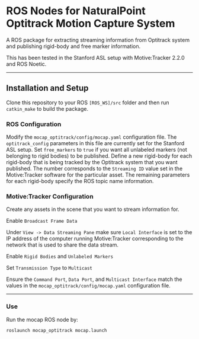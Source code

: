 # ROS Nodes for NaturalPoint Optitrack Motion Capture System

A ROS package for extracting streaming information from Optitrack system and publishing rigid-body and free marker information.

This has been tested in the Stanford ASL setup with Motive:Tracker 2.2.0 and ROS Noetic.


---
## Installation and Setup
Clone this repository to your ROS `[ROS_WS]/src` folder and then run `catkin_make` to build the package.

### ROS Configuration
Modify the `mocap_optitrack/config/mocap.yaml` configuration file. The `optitrack_config` parameters in this file are currently set for the Stanford ASL setup. Set `free_markers` to `true` if you want all unlabeled markers (not belonging to rigid bodies) to be published. Define a new rigid-body for each rigid-body that is being tracked by the Optitrack system that you want published. The number corresponds to the `Streaming ID` value set in the Motive:Tracker software for the particular asset. The remaining parameters for each rigid-body specify the ROS topic name information.

### Motive:Tracker Configuration
Create any assets in the scene that you want to stream information for.

Enable `Broadcast Frame Data`

Under `View -> Data Streaming Pane` make sure `Local Interface` is set to the IP address of the computer running Motive:Tracker corresponding to the network that is used to share the data stream.

Enable `Rigid Bodies` and `Unlabeled Markers`

Set `Transmission Type` to `Multicast`

Ensure the `Command Port`, `Data Port`, and `Multicast Interface` match the values in the `mocap_optitrack/config/mocap.yaml` configuration file.

---
### Use
Run the mocap ROS node by:
```
roslaunch mocap_optitrack mocap.launch
```
